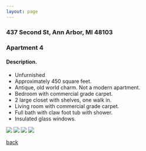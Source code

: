 ```yaml
---
layout: page
---
```


### 437 Second St, Ann Arbor, MI  48103

### Apartment 4
#### Description.

* Unfurnished
* Approximately 450 square feet.
* Antique, old world charm.  Not a modern apartment.
* Bedroom with commercial grade carpet.
* 2 large closet with shelves, one walk in.
* Living room with commercial grade carpet.
* Full bath with claw foot tub with shower.
* Insulated glass windows.

![](/assets/images/437second/437secondapt4pic1.jpg)
![](/assets/images/437second/437secondapt4pic2.jpg)
![](/assets/images/437second/437secondapt4pic3.jpg)
![](/assets/images/437second/437secondapt4pic4.jpg)


[back](/)
